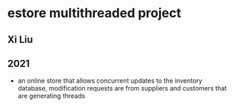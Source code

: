 # estore multithreaded project
## Xi Liu
## 2021
* an online store that allows concurrent updates to the inventory database, modification requests are from suppliers and customers that are generating threads